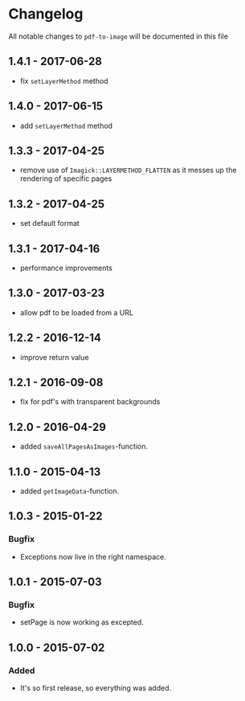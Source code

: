 # Changelog

All notable changes to `pdf-to-image` will be documented in this file

## 1.4.1 - 2017-06-28
- fix `setLayerMethod` method

## 1.4.0 - 2017-06-15
- add `setLayerMethod` method

## 1.3.3 - 2017-04-25
- remove use of `Imagick::LAYERMETHOD_FLATTEN` as it messes up the rendering of specific pages

## 1.3.2 - 2017-04-25
- set default format

## 1.3.1 - 2017-04-16
- performance improvements

## 1.3.0 - 2017-03-23
- allow pdf to be loaded from a URL

## 1.2.2 - 2016-12-14
- improve return value

## 1.2.1 - 2016-09-08
- fix for pdf's with transparent backgrounds

## 1.2.0 - 2016-04-29
- added `saveAllPagesAsImages`-function.

## 1.1.0 - 2015-04-13
- added `getImageData`-function.

## 1.0.3 - 2015-01-22

### Bugfix
- Exceptions now live in the right namespace.

## 1.0.1 - 2015-07-03

### Bugfix
- setPage is now working as excepted.

## 1.0.0 - 2015-07-02

### Added
- It's so first release, so everything was added.

